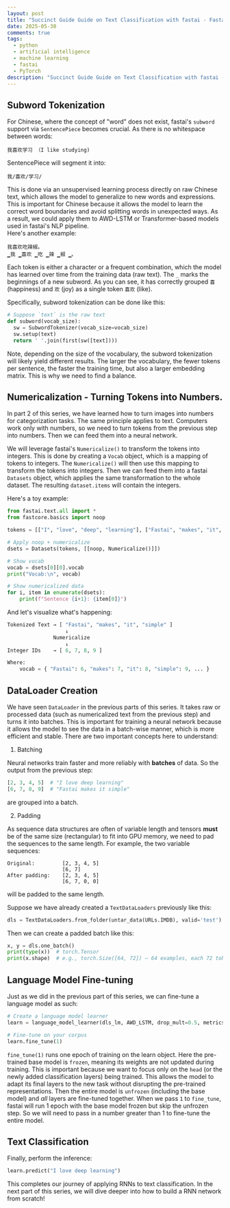```yaml
---
layout: post
title: "Succinct Guide Guide on Text Classification with fastai - Fastai Part 5"
date: 2025-05-30
comments: true
tags:
  - python
  - artificial intelligence
  - machine learning
  - fastai
  - PyTorch
description: "Succinct Guide Guide on Text Classification with fastai - Fastai Part 5"
---
```

## Subword Tokenization
For Chinese, where the concept of "word" does not exist, fastai's `subword` support via `SentencePiece` becomes crucial.  As there is no whitespace between words:
```
我喜欢学习 （I like studying)
```
SentencePiece will segment it into:
```
我/喜欢/学习/
```
This is done via an unsupervised learning process directly on raw Chinese text, which allows the model to generalize to new words and expressions.  This is important for Chinese because it allows the model to learn the correct word boundaries and avoid splitting words in unexpected ways.  As a result, we could apply them to AWD-LSTM or Transformer-based models used in fastai's NLP pipeline.  
Here's another example:
```
我喜欢吃辣椒。
▁我 ▁喜欢 ▁吃 ▁辣 ▁椒 ▁。
```
Each token is either a character or a frequent combination, which the model has learned over time from the training data (raw text).  The `_` marks the beginnings of a new subword.  As you can see, it has correctly grouped `喜` (happiness) and `欢` (joy) as a single token `喜欢` (like).

Specifically, subword tokenization can be done like this:

```python
# Suppose `text` is the raw text
def subword(vocab_size):
  sw = SubwordTokenizer(vocab_size=vocab_size)
  sw.setup(text)
  return ' '.join(first(sw([text])))
```

Note, depending on the size of the vocabulary, the subword tokenization will likely yield different results.  The larger the vocabulary, the fewer tokens per sentence, the faster the training time, but also a larger embedding matrix.  This is why we need to find a balance.

## Numericalization - Turning Tokens into Numbers.

In part 2 of this series, we have learned how to turn images into numbers for categorization tasks.  The same principle applies to text.  Computers work only with numbers, so we need to turn tokens from the previous step into numbers. Then we can feed them into a neural network.

We will leverage fastai's `Numericalize()` to transform the tokens into integers.  This is done by creating a `Vocab` object, which is a mapping of tokens to integers.  The `Numericalize()` will then use this mapping to transform the tokens into integers.  Then we can feed them into a fastai `Datasets` object, which applies the same transformation to the whole dataset.  The resulting `dataset.items` will contain the integers.

Here's a toy example:

```python
from fastai.text.all import *
from fastcore.basics import noop

tokens = [["I", "love", "deep", "learning"], ["Fastai", "makes", "it", "simple"]]

# Apply noop + numericalize
dsets = Datasets(tokens, [[noop, Numericalize()]])

# Show vocab
vocab = dsets[0][0].vocab
print("Vocab:\n", vocab)

# Show numericalized data
for i, item in enumerate(dsets):
    print(f"Sentence {i+1}: {item[0]}")
```

And let's visualize what's happening:

```python
Tokenized Text → [ "Fastai", "makes", "it", "simple" ]
                   ↓
               Numericalize
                   ↓
Integer IDs    → [ 6, 7, 8, 9 ]

Where:
    vocab = { "Fastai": 6, "makes": 7, "it": 8, "simple": 9, ... }
```

## DataLoader Creation

We have seen `DataLoader` in the previous parts of this series.  It takes raw or processed data (such as numericalized text from the previous step) and turns it into batches.  This is important for training a neural network because it allows the model to see the data in a batch-wise manner, which is more efficient and stable.  There are two important concepts here to understand:

1. Batching

Neural networks train faster and more reliably with **batches** of data.  So the output from the previous step:
```python
[2, 3, 4, 5]  # "I love deep learning"
[6, 7, 8, 9]  # "Fastai makes it simple"
```
are grouped into a batch.

2. Padding

As sequence data structures are often of variable length and tensors **must** be of the same size (rectangular) to fit into GPU memory, we need to pad the sequences to the same length.  For example, the two variable sequences:
```
Original:         [2, 3, 4, 5]
                  [6, 7]
After padding:    [2, 3, 4, 5]
                  [6, 7, 0, 0]
```                  
will be padded to the same length.

Suppose we have already created a `TextDataLoaders` previously like this:

```python
dls = TextDataLoaders.from_folder(untar_data(URLs.IMDB), valid='test')
```

Then we can create a padded batch like this:

```python
x, y = dls.one_batch()
print(type(x))  # torch.Tensor
print(x.shape)  # e.g., torch.Size([64, 72]) — 64 examples, each 72 tokens long
```

## Language Model Fine-tuning

Just as we did in the previous part of this series, we can fine-tune a language model as such:

```python
# Create a language model learner
learn = language_model_learner(dls_lm, AWD_LSTM, drop_mult=0.5, metrics=accuracy)

# Fine-tune on your corpus
learn.fine_tune(1)
```

`fine_tune(1)` runs one epoch of training on the learn object.  Here the pre-trained base model is `frozen`, meaning its weights are not updated during training.  This is important because we want to focus only on the `head` (or the newly added classification layers) being trained.  This allows the model to adapt its final layers to the new task without disrupting the pre-trained representations.  Then the entire model is `unfrozen` (including the base model) and _all_ layers are fine-tuned together.  When we pass `1` to `fine_tune`, fastai will run 1 epoch with the base model frozen but skip the unfrozen step.  So we will need to pass in a number greater than 1 to fine-tune the entire model.

## Text Classification

Finally, perform the inference:
```python
learn.predict("I love deep learning")
```

This completes our journey of applying RNNs to text classification.  In the next part of this series, we will dive deeper into how to build a RNN network from scratch!
